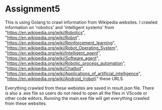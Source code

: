# Assignment5

 This is using Golang to crawl information from Wikipedia websites.
 I crawled information on 'robotics' and 'intelligent systems' from "https://en.wikipedia.org/wiki/Robotics",
    "https://en.wikipedia.org/wiki/Robot",
    "https://en.wikipedia.org/wiki/Reinforcement_learning",
    "https://en.wikipedia.org/wiki/Robot_Operating_System",
    "https://en.wikipedia.org/wiki/Intelligent_agent",
    "https://en.wikipedia.org/wiki/Software_agent",
    "https://en.wikipedia.org/wiki/Robotic_process_automation",
    "https://en.wikipedia.org/wiki/Chatbot",
    "https://en.wikipedia.org/wiki/Applications_of_artificial_intelligence",
    "https://en.wikipedia.org/wiki/Android_(robot)" these URLS. 


 Everything crawled from these webistes are saved in result.json file. There is also a .exe file so users do not need to open all the files in VScode or other code editors. Running the main.exe file will get everything crawled from these websites.

